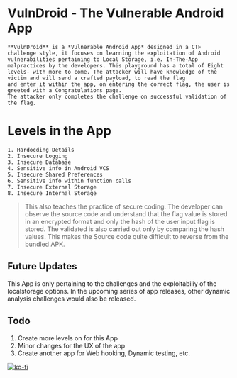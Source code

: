 # VulnDroid - The Vulnerable Android App
    **VulnDroid** is a *Vulnerable Android App* designed in a CTF challenge style, it focuses on learning the exploitation of Android
    vulnerabilities pertaining to Local Storage, i.e. In-The-App malpractices by the developers. This playground has a total of Eight
    levels- with more to come. The attacker will have knowledge of the victim and will send a crafted payload, to read the flag
    and enter it within the app, on entering the correct flag, the user is greeted with a Congratulations page.
    The attacker only completes the challenge on successful validation of the flag.

# Levels in the App
    1. Hardocding Details
    2. Insecure Logging
    3. Insecure Database
    4. Sensitive info in Android VCS
    5. Insecure Shared Preferences
    6. Sensitive info within function calls
    7. Insecure External Storage
    8. Insecure Internal Storage

> This also teaches the practice of secure coding. 
> The developer can observe the source code and understand that the flag value is stored in an encrypted format and only the hash of the user input flag is stored.
> The validated is also carried out only by comparing the hash values. 
> This makes the Source code quite difficult to reverse from the bundled APK. 

## Future Updates
 This App is only pertaining to the challenges and the exploitabiliy of the localstorage options. In the upcoming series of app releases, other dynamic analysis challenges would also be released. 

## Todo
1. Create more levels on for this App
2. Minor changes for the UX of the app
3. Create another app for Web hooking, Dynamic testing, etc.


[![ko-fi](https://www.ko-fi.com/img/githubbutton_sm.svg)](https://ko-fi.com/L4L81BEBM)
